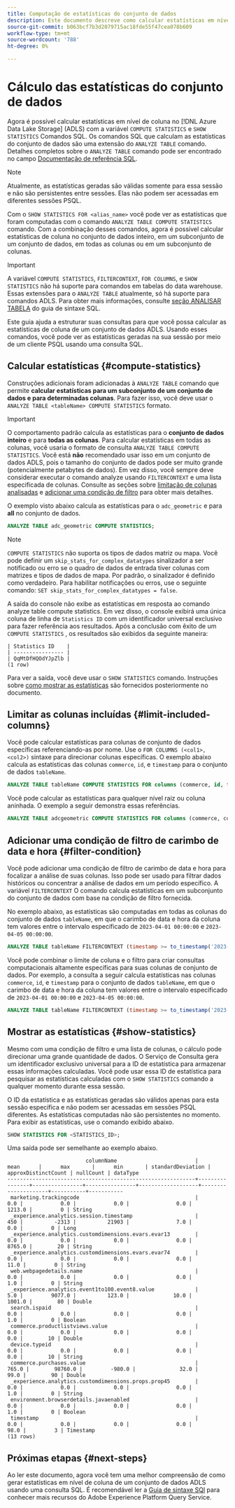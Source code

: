 ```yaml
---
title: Computação de estatísticas do conjunto de dados
description: Este documento descreve como calcular estatísticas em nível de coluna em conjuntos de dados do Azure Data Lake Storage (ADLS) com comandos SQL.
source-git-commit: b063bcf7b3d2079715ac18fde55f47cea078b609
workflow-type: tm+mt
source-wordcount: '788'
ht-degree: 0%

---
```


# Cálculo das estatísticas do conjunto de dados

Agora é possível calcular estatísticas em nível de coluna no [!DNL Azure Data Lake Storage] (ADLS) com a variável `COMPUTE STATISTICS` e `SHOW STATISTICS` Comandos SQL. Os comandos SQL que calculam as estatísticas do conjunto de dados são uma extensão do `ANALYZE TABLE` comando. Detalhes completos sobre o `ANALYZE TABLE` comando pode ser encontrado no campo [Documentação de referência SQL](../sql/syntax.md#analyze-table).

>[!NOTE]
>
>Atualmente, as estatísticas geradas são válidas somente para essa sessão e não são persistentes entre sessões. Elas não podem ser acessadas em diferentes sessões PSQL.

Com o `SHOW STATISTICS FOR <alias_name>` você pode ver as estatísticas que foram computadas com o comando `ANALYZE TABLE COMPUTE STATISTICS` comando. Com a combinação desses comandos, agora é possível calcular estatísticas de coluna no conjunto de dados inteiro, em um subconjunto de um conjunto de dados, em todas as colunas ou em um subconjunto de colunas.

>[!IMPORTANT]
>
>A variável `COMPUTE STATISTICS`, `FILTERCONTEXT`, `FOR COLUMNS`, e `SHOW STATISTICS` não há suporte para comandos em tabelas do data warehouse. Essas extensões para o `ANALYZE TABLE` atualmente, só há suporte para comandos ADLS. Para obter mais informações, consulte [seção ANALISAR TABELA](../sql/syntax.md#analyze-table) do guia de sintaxe SQL.

Este guia ajuda a estruturar suas consultas para que você possa calcular as estatísticas de coluna de um conjunto de dados ADLS. Usando esses comandos, você pode ver as estatísticas geradas na sua sessão por meio de um cliente PSQL usando uma consulta SQL.

## Calcular estatísticas {#compute-statistics}

Construções adicionais foram adicionadas à `ANALYZE TABLE` comando que permite **calcular estatísticas para um subconjunto de um conjunto de dados e para determinadas colunas**. Para fazer isso, você deve usar o `ANALYZE TABLE <tableName> COMPUTE STATISTICS` formato.

>[!IMPORTANT]
>
>O comportamento padrão calcula as estatísticas para o **conjunto de dados inteiro** e para **todas as colunas**. Para calcular estatísticas em todas as colunas, você usaria o formato de consulta `ANALYZE TABLE COMPUTE STATISTICS`. Você está **não** recomendado usar isso em um conjunto de dados ADLS, pois o tamanho do conjunto de dados pode ser muito grande (potencialmente petabytes de dados). Em vez disso, você sempre deve considerar executar o comando analyze usando `FILTERCONTEXT` e uma lista especificada de colunas. Consulte as seções sobre [limitação de colunas analisadas](#limit-included-columns) e [adicionar uma condição de filtro](#filter-condition) para obter mais detalhes.

O exemplo visto abaixo calcula as estatísticas para o `adc_geometric` e para **all** no conjunto de dados.

```sql
ANALYZE TABLE adc_geometric COMPUTE STATISTICS;
```

>[!NOTE]
>
>`COMPUTE STATISTICS` não suporta os tipos de dados matriz ou mapa. Você pode definir um `skip_stats_for_complex_datatypes` sinalizador a ser notificado ou erro se o quadro de dados de entrada tiver colunas com matrizes e tipos de dados de mapa. Por padrão, o sinalizador é definido como verdadeiro. Para habilitar notificações ou erros, use o seguinte comando: `SET skip_stats_for_complex_datatypes = false`.

<!-- Commented out until the <alias_name> feature is released.
This second example, is a more real-world example as it uses an alias name. See the [alias name section](#alias-name) for more details on this feature.

```sql
ANALYZE TABLE adc_geometric COMPUTE STATISTICS as <alias_name>;
``` -->

A saída do console não exibe as estatísticas em resposta ao comando analyze table compute statistics. Em vez disso, o console exibirá uma única coluna de linha de `Statistics ID` com um identificador universal exclusivo para fazer referência aos resultados. Após a conclusão com êxito de um `COMPUTE STATISTICS` , os resultados são exibidos da seguinte maneira:

```console
| Statistics ID    | 
| ---------------- |
| QqMtDfHQOdYJpZlb |
(1 row)
```

Para ver a saída, você deve usar o `SHOW STATISTICS` comando. Instruções sobre [como mostrar as estatísticas](#show-statistics) são fornecidos posteriormente no documento.

## Limitar as colunas incluídas {#limit-included-columns}

Você pode calcular estatísticas para colunas de conjunto de dados específicas referenciando-as por nome. Use o `FOR COLUMNS (<col1>, <col2>)` sintaxe para direcionar colunas específicas. O exemplo abaixo calcula as estatísticas das colunas  `commerce`, `id`, e `timestamp` para o conjunto de dados `tableName`.

```sql
ANALYZE TABLE tableName COMPUTE STATISTICS FOR columns (commerce, id, timestamp);
```

Você pode calcular as estatísticas para qualquer nível raiz ou coluna aninhada. O exemplo a seguir demonstra essas referências.

```sql
ANALYZE TABLE adcgeometric COMPUTE STATISTICS FOR columns (commerce, commerce.purchases.value, commerce.productListAdds.value);
```

## Adicionar uma condição de filtro de carimbo de data e hora {#filter-condition}

Você pode adicionar uma condição de filtro de carimbo de data e hora para focalizar a análise de suas colunas. Isso pode ser usado para filtrar dados históricos ou concentrar a análise de dados em um período específico. A variável `FILTERCONTEXT` O comando calcula estatísticas em um subconjunto do conjunto de dados com base na condição de filtro fornecida.

No exemplo abaixo, as estatísticas são computadas em todas as colunas do conjunto de dados `tableName`, em que o carimbo de data e hora da coluna tem valores entre o intervalo especificado de `2023-04-01 00:00:00` e `2023-04-05 00:00:00`.

```sql
ANALYZE TABLE tableName FILTERCONTEXT (timestamp >= to_timestamp('2023-04-01 00:00:00') and timestamp <= to_timestamp('2023-04-05 00:00:00')) COMPUTE STATISTICS FOR ALL COLUMNS;
```

Você pode combinar o limite de coluna e o filtro para criar consultas computacionais altamente específicas para suas colunas de conjunto de dados. Por exemplo, a consulta a seguir calcula estatísticas nas colunas `commerce`, `id`, e `timestamp` para o conjunto de dados `tableName`, em que o carimbo de data e hora da coluna tem valores entre o intervalo especificado de `2023-04-01 00:00:00` e `2023-04-05 00:00:00`.

```sql
ANALYZE TABLE tableName FILTERCONTEXT (timestamp >= to_timestamp('2023-04-01 00:00:00') and timestamp <= to_timestamp('2023-04-05 00:00:00')) COMPUTE STATISTICS FOR (columns commerce, id, timestamp);
```

<!-- ## Create an alias name {#alias-name}

Since the filter condition and the column list can target a large amount of data, it is unrealistic to remember the exact values. Instead, you can provide an `<alias_name>` to store this calculated information. If you do not provide an alias name for these calculations, Query Service generates a universally unique identifier for the alias ID. You can then use this alias ID to look up the computed statistics with the `SHOW STATISTICS` command. 

>[!NOTE]
>
>Although alias names are optional, you are recommended to use them as best practice.

The example below stores the output computed statistics in the `alias_name` for later reference.

```sql
ANALYZE TABLE adc_geometric COMPUTE STATISTICS FOR ALL COLUMNS as alias_name;
```

The output for the above example is `SUCCESSFULLY COMPLETED, alias_name`. The console output does not display the statistics in the response of the analyze table compute statistics command. To see the output, you must use the `SHOW STATISTICS` command discussed below. -->

## Mostrar as estatísticas {#show-statistics}

<!-- Commented out until the <alias_name> feature is released.
The alias name used in the query is available as soon as the `ANALYZE TABLE` command has been run.  -->

Mesmo com uma condição de filtro e uma lista de colunas, o cálculo pode direcionar uma grande quantidade de dados. O Serviço de Consulta gera um identificador exclusivo universal para a ID de estatística para armazenar essas informações calculadas. Você pode usar essa ID de estatística para pesquisar as estatísticas calculadas com o `SHOW STATISTICS` comando a qualquer momento durante essa sessão.

O ID da estatística e as estatísticas geradas são válidos apenas para esta sessão específica e não podem ser acessadas em sessões PSQL diferentes. As estatísticas computadas não são persistentes no momento. Para exibir as estatísticas, use o comando exibido abaixo.

```sql
SHOW STATISTICS FOR <STATISTICS_ID>;
```

Uma saída pode ser semelhante ao exemplo abaixo.

```console
                         columnName                         |      mean      |      max       |      min       | standardDeviation | approxDistinctCount | nullCount | dataType  
------------------------------------------------------------+----------------+----------------+----------------+-------------------+---------------------+-----------+-----------
 marketing.trackingcode                                     |            0.0 |            0.0 |            0.0 |               0.0 |              1213.0 |         0 | String
 _experience.analytics.session.timestamp                    |            450 |          -2313 |          21903 |               7.0 |                 0.0 |         0 | Long
 _experience.analytics.customdimensions.evars.evar13        |            0.0 |            0.0 |            0.0 |               0.0 |              8765.0 |        20 | String
 _experience.analytics.customdimensions.evars.evar74        |            0.0 |            0.0 |            0.0 |               0.0 |                11.0 |         0 | String
 web.webpagedetails.name                                    |            0.0 |            0.0 |            0.0 |               0.0 |                 1.0 |         0 | String
 _experience.analytics.event1to100.event8.value             |            5.0 |         9077.0 |          123.0 |              10.0 |              1001.0 |        80 | Double
 search.ispaid                                              |            0.0 |            0.0 |            0.0 |               0.0 |                 1.0 |         0 | Boolean
 commerce.productlistviews.value                            |            0.0 |            0.0 |            0.0 |               0.0 |                 0.0 |        10 | Double
 device.typeid                                              |            0.0 |            0.0 |            0.0 |               0.0 |                 0.0 |        10 | String
 commerce.purchases.value                                   |          765.0 |        98760.0 |         -980.0 |              32.0 |                99.0 |        90 | Double
 _experience.analytics.customdimensions.props.prop45        |            0.0 |            0.0 |            0.0 |               0.0 |                 1.0 |         0 | String
 environment.browserdetails.javaenabled                     |            0.0 |            0.0 |            0.0 |               0.0 |                 1.0 |         0 | Boolean
 timestamp                                                  |            0.0 |            0.0 |            0.0 |               0.0 |                98.0 |         3 | Timestamp
(13 rows)
```

## Próximas etapas {#next-steps}

Ao ler este documento, agora você tem uma melhor compreensão de como gerar estatísticas em nível de coluna de um conjunto de dados ADLS usando uma consulta SQL. É recomendável ler a [Guia de sintaxe SQl](../sql/syntax.md) para conhecer mais recursos do Adobe Experience Platform Query Service.
